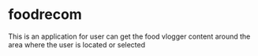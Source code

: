 # foodrecom

This is an application for user can get the food vlogger content around the area where the user is located or selected